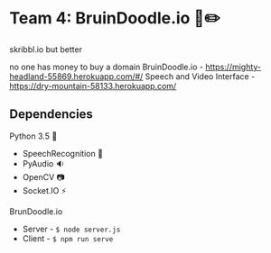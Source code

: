 # Team 4: BruinDoodle.io :bear::pencil2:
skribbl.io but better  

no one has money to buy a domain
BruinDoodle.io - https://mighty-headland-55869.herokuapp.com/#/ 
Speech and Video Interface - https://dry-mountain-58133.herokuapp.com/


## Dependencies
Python 3.5 :snake:
* SpeechRecognition :speech_balloon:
* PyAudio :sound:
* OpenCV :camera:
* Socket.IO :zap:


BrunDoodle.io
* Server - ``` $ node server.js ```
* Client - ``` $ npm run serve ```
